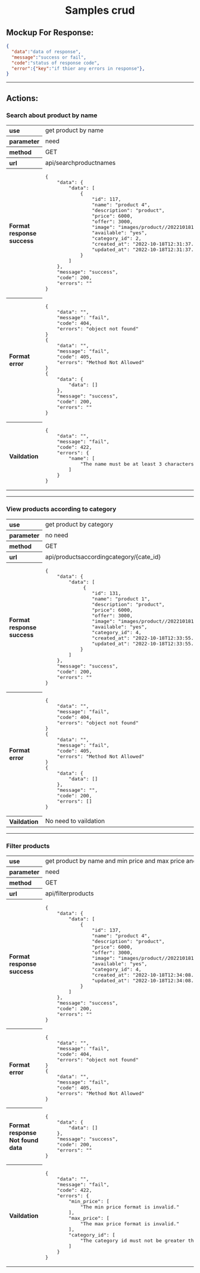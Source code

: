 <!-- Samples to products -->

<h1 style="text-align:center;">Samples crud</h1>

## Mockup For Response: 

```json
{
  "data":"data of response",
  "message":"success or fail",
  "code":"status of response code",
  "error":{"key":"if thier any errors in response"},
}
```
___
## Actions:

### Search about product by name

<table>
<tr>
<th style="text-align:start">use</th>
<td>get product by name</td>
</tr>
<tr>
<th style="text-align:start">parameter</th>
<td>need</td>
</tr>
<tr>
<th style="text-align:start">method</th>
<td>GET</td>
</tr>
<tr>
<th style="text-align:start">url</th>
<td>api/searchproductnames</td>
</tr>
<tr>
<th style="text-align:start">Format response success</th>
<td>
<pre>
{
    "data": {
        "data": [
            {
                "id": 117,
                "name": "product 4",
                "description": "product",
                "price": 6000,
                "offer": 3000,
                "image": "images/product//202210181231back-2_1627326624.webp",
                "available": "yes",
                "category_id": 2,
                "created_at": "2022-10-18T12:31:37.000000Z",
                "updated_at": "2022-10-18T12:31:37.000000Z"
            }
        ]
    },
    "message": "success",
    "code": 200,
    "errors": ""
}
</pre>
</td>
</tr>
<tr>
<th style="text-align:start">Format error</th>
<td>
<pre>
{
    "data": "",
    "message": "fail",
    "code": 404,
    "errors": "object not found"
}
{
    "data": "",
    "message": "fail",
    "code": 405,
    "errors": "Method Not Allowed"
}
{
    "data": {
        "data": []
    },
    "message": "success",
    "code": 200,
    "errors": ""
}
</pre>
</td>
</tr>
<tr>
<th style="text-align:start">Vaildation</th>
<td>
<pre>
{
    "data": "",
    "message": "fail",
    "code": 422,
    "errors": {
        "name": [
            "The name must be at least 3 characters."
        ]
    }
}
</pre>
</td>
</tr>
</table>

___

### View products according to category

<table>
<tr>
<th style="text-align:start">use</th>
<td>get product by category</td>
</tr>
<tr>
<th style="text-align:start">parameter</th>
<td>no need</td>
</tr>
<tr>
<th style="text-align:start">method</th>
<td>GET</td>
</tr>
<tr>
<th style="text-align:start">url</th>
<td>api/productsaccordingcategory/{cate_id}</td>
</tr>
<tr>
<th style="text-align:start">Format response success</th>
<td>
<pre>
{
    "data": {
        "data": [
             {
                "id": 131,
                "name": "product 1",
                "description": "product",
                "price": 6000,
                "offer": 3000,
                "image": "images/product//202210181233back-2_1627326624.webp",
                "available": "yes",
                "category_id": 4,
                "created_at": "2022-10-18T12:33:55.000000Z",
                "updated_at": "2022-10-18T12:33:55.000000Z"
            }
        ]
    },
    "message": "success",
    "code": 200,
    "errors": ""
}
</pre>
</td>
</tr>
<tr>
<th style="text-align:start">Format error</th>
<td>
<pre>
{
    "data": "",
    "message": "fail",
    "code": 404,
    "errors": "object not found"
}
{
    "data": "",
    "message": "fail",
    "code": 405,
    "errors": "Method Not Allowed"
}
{
    "data": {
        "data": []
    },
    "message": "",
    "code": 200,
    "errors": []
}
</pre>
</td>
</tr>
<tr>
<th style="text-align:start">Vaildation</th>
<td>No need to vaildation</td>
</tr>
</table>

___

### Filter products

<table>
<tr>
<th style="text-align:start">use</th>
<td>get product by name and min price and max price and category</td>
</tr>
<tr>
<th style="text-align:start">parameter</th>
<td>need</td>
</tr>
<tr>
<th style="text-align:start">method</th>
<td>GET</td>
</tr>
<tr>
<th style="text-align:start">url</th>
<td>api/filterproducts</td>
</tr>
<tr>
<th style="text-align:start">Format response success</th>
<td>
<pre>
{
    "data": {
        "data": [
            {
                "id": 137,
                "name": "product 4",
                "description": "product",
                "price": 6000,
                "offer": 3000,
                "image": "images/product//202210181234back-2_1627326624.webp",
                "available": "yes",
                "category_id": 4,
                "created_at": "2022-10-18T12:34:08.000000Z",
                "updated_at": "2022-10-18T12:34:08.000000Z"
            }
        ]
    },
    "message": "success",
    "code": 200,
    "errors": ""
}
</pre>
</td>
</tr>
<tr>
<th style="text-align:start">Format error</th>
<td>
<pre>
{
    "data": "",
    "message": "fail",
    "code": 404,
    "errors": "object not found"
}
{
    "data": "",
    "message": "fail",
    "code": 405,
    "errors": "Method Not Allowed"
}
</pre>
</td>
</tr>
<tr>
<th style="text-align:start">Format response Not found data</th>
<td>
<pre>
{
    "data": {
        "data": []
    },
    "message": "success",
    "code": 200,
    "errors": ""
}
</pre>
</td>
</tr>
<tr>
<th style="text-align:start">Vaildation</th>
<td>
<pre>
{
    "data": "",
    "message": "fail",
    "code": 422,
    "errors": {
        "min_price": [
            "The min price format is invalid."
        ],
        "max_price": [
            "The max price format is invalid."
        ],
        "category_id": [
            "The category id must not be greater than 250 characters."
        ]
    }
}
</pre>
</td>
</tr>
</table>
